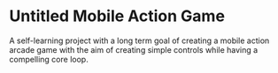 # Untitled Mobile Action Game

A self-learning project with a long term goal of creating a mobile action arcade game with the aim of creating simple controls while having a compelling core loop.
